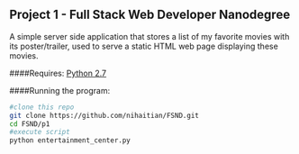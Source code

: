 ## Project 1 - Full Stack Web Developer Nanodegree

A simple server side application that stores a list of my favorite movies with its poster/trailer, used to serve a static HTML web page displaying these movies.


####Requires:
[Python 2.7](https://www.python.org/download/releases/2.7.7/)

####Running the program:
```bash
#clone this repo
git clone https://github.com/nihaitian/FSND.git
cd FSND/p1
#execute script
python entertainment_center.py
```